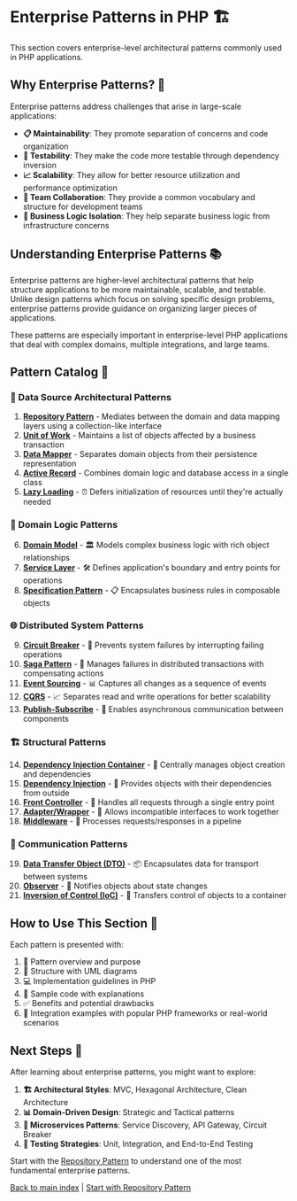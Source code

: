 # Enterprise Patterns in PHP 🏗️

This section covers enterprise-level architectural patterns commonly used in PHP applications.

## Why Enterprise Patterns? 🤔

Enterprise patterns address challenges that arise in large-scale applications:

- **📋 Maintainability**: They promote separation of concerns and code organization
- **🧪 Testability**: They make the code more testable through dependency inversion
- **📈 Scalability**: They allow for better resource utilization and performance optimization
- **👥 Team Collaboration**: They provide a common vocabulary and structure for development teams
- **💼 Business Logic Isolation**: They help separate business logic from infrastructure concerns

## Understanding Enterprise Patterns 📚

Enterprise patterns are higher-level architectural patterns that help structure applications to be more maintainable, scalable, and testable. Unlike design patterns which focus on solving specific design problems, enterprise patterns provide guidance on organizing larger pieces of applications.

These patterns are especially important in enterprise-level PHP applications that deal with complex domains, multiple integrations, and large teams.

## Pattern Catalog 📘

### 📂 Data Source Architectural Patterns

1. [**Repository Pattern**](./01-repository-pattern.md) - Mediates between the domain and data mapping layers using a collection-like interface
2. [**Unit of Work**](./02-unit-of-work.md) - Maintains a list of objects affected by a business transaction
3. [**Data Mapper**](./04-data-mapper.md) - Separates domain objects from their persistence representation
4. [**Active Record**](./05-active-record.md) - Combines domain logic and database access in a single class
5. [**Lazy Loading**](./12-lazy-loading.md) - ⏰ Defers initialization of resources until they're actually needed

### 🧠 Domain Logic Patterns

6. [**Domain Model**](./06-domain-model.md) - 🏛️ Models complex business logic with rich object relationships
7. [**Service Layer**](./03-service-layer.md) - 🛠️ Defines application's boundary and entry points for operations
8. [**Specification Pattern**](./10-specification-pattern.md) - 📋 Encapsulates business rules in composable objects

### 🌐 Distributed System Patterns

9. [**Circuit Breaker**](./13-circuit-breaker.md) - 🔌 Prevents system failures by interrupting failing operations
10. [**Saga Pattern**](./14-saga.md) - 🔄 Manages failures in distributed transactions with compensating actions
11. [**Event Sourcing**](./07-event-sourcing.md) - 📊 Captures all changes as a sequence of events
12. [**CQRS**](./08-cqrs.md) - 📈 Separates read and write operations for better scalability
13. [**Publish-Subscribe**](./19-pub-sub.md) - 📡 Enables asynchronous communication between components

### 🏗️ Structural Patterns

14. [**Dependency Injection Container**](./09-dependency-injection-container.md) - 💉 Centrally manages object creation and dependencies
15. [**Dependency Injection**](./09a-dependency-injection-explained.md) - 💉 Provides objects with their dependencies from outside
16. [**Front Controller**](./15-front-controller.md) - 🚪 Handles all requests through a single entry point
17. [**Adapter/Wrapper**](./20-adapter.md) - 🔌 Allows incompatible interfaces to work together
18. [**Middleware**](./17-middleware.md) - 🧩 Processes requests/responses in a pipeline

### 📨 Communication Patterns

19. [**Data Transfer Object (DTO)**](./11-data-transfer-object.md) - 📦 Encapsulates data for transport between systems
20. [**Observer**](./18-observer.md) - 👀 Notifies objects about state changes
21. [**Inversion of Control (IoC)**](./16-inversion-of-control.md) - 🔄 Transfers control of objects to a container

## How to Use This Section 🧭

Each pattern is presented with:
1. 📝 Pattern overview and purpose
2. 🔄 Structure with UML diagrams
3. 💻 Implementation guidelines in PHP
4. 🧩 Sample code with explanations
5. ✅ Benefits and potential drawbacks
6. 🔗 Integration examples with popular PHP frameworks or real-world scenarios

## Next Steps 🚀

After learning about enterprise patterns, you might want to explore:

1. **🏗️ Architectural Styles**: MVC, Hexagonal Architecture, Clean Architecture
2. **📊 Domain-Driven Design**: Strategic and Tactical patterns
3. **🔄 Microservices Patterns**: Service Discovery, API Gateway, Circuit Breaker
4. **🧪 Testing Strategies**: Unit, Integration, and End-to-End Testing

Start with the [Repository Pattern](./01-repository-pattern.md) to understand one of the most fundamental enterprise patterns.

[Back to main index](../README.md) | [Start with Repository Pattern](./01-repository-pattern.md)
